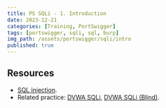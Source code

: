 ```yaml
---
title: PS SQLi - 1. Introduction
date: 2023-12-21
categories: [Training, PortSwigger]
tags: [portswigger, sqli, sql, burp]
img_path: /assets/portswigger/sqli/intro
published: true
---
```


## 

## Resources

- [SQL injection](https://portswigger.net/web-security/learning-paths/sql-injection).
- Related practice: [DVWA SQLi](https://cspanias.github.io/posts/DVWA-SQL-Injection/), [DVWA SQLi (Blind)](https://cspanias.github.io/posts/DVWA-SQL-Injection-(Blind)/).